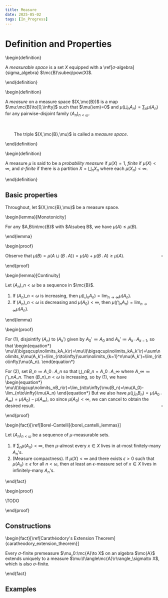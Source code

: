 ```yaml
---
title: Measure
date: 2025-05-02
tags: [In_Progress]
---
```


# Definition and Properties

\begin{definition}

A _measurable space_ is a set $X$ equipped with a \ref[$\sigma$-algebra]{sigma_algebra} $\mc{B}\subeq\pow(X)$.

\end{definition}

\begin{definition}

A _measure_ on a measure space $(X,\mc{B})$ is a map $\mu:\mc{B}\to[0,\infty]$ such that $\mu(\em)=0$ and $\mu(\bigsqcup_nA_n)=\sum_n\mu(A_n)$ for any pairwise-disjoint family $(A_n)_{n<\omega}$.

<br>

&emsp;&emsp;The triple $(X,\mc{B},\mu)$ is called a _measure space_.

\end{definition}

\begin{definition}

A measure $\mu$ is said to be a _probability measure_ if $\mu(X)=1$, _finite_ if $\mu(X)<\infty$, and _$\sigma$-finite_ if there is a partition $X=\bigsqcup_nX_n$ where each $\mu(X_n)<\infty$.

\end{definition}

## Basic properties

Throughout, let $(X,\mc{B},\mu)$ be a measure space.

\begin{lemma}[Monotonicity]

For any $A,B\in\mc{B}$ with $A\subeq B$, we have $\mu(A)\leq\mu(B)$.

\end{lemma}

\begin{proof}

Observe that $\mu(B)=\mu(A\sqcup(B\comp A))=\mu(A)+\mu(B\comp A)\geq\mu(A)$.<span style="float:right;">$\square$</span>

\end{proof}

\begin{lemma}[Continuity]

Let $(A_n)\_{n<\omega}$ be a sequence in $\mc{B}$.
1. If $(A_n)\_{n<\omega}$ is increasing, then $\mu(\bigcup_nA_n)=\lim_{n\to\infty}\mu(A_n)$.
2. If $(A_n)\_{n<\omega}$ is decreasing and $\mu(A_0)<\infty$, then $\mu(\bigcap_nA_n)=\lim_{n\to\infty}\mu(A_n)$.

\end{lemma}

\begin{proof}

For (1), disjointify $(A_n)$ to $(A_k')$ given by $A_0'\coloneqq A_0$ and $A_k'\coloneqq A_k\comp A_{k-1}$, so that
\begin{equation*}
    \mu\l(\bigsqcup\nolimits_kA_k\r)=\mu\l(\bigsqcup\nolimits_kA_k'\r)=\sum\nolimits_k\mu(A_k')=\lim_{n\to\infty}\sum\nolimits_{k=1}^n\mu(A_k')=\lim_{n\to\infty}\mu(A_n).
\end{equation*}

For (2), set $B\_n\coloneqq A\_0\comp A\_n$ so that $\bigcup\_nB\_n=A\_0\comp A\_\infty$ where $A\_\infty\coloneqq\bigcap\_nA\_n$. Then $(B\_n)\_{n<\omega}$ is increasing, so by (1), we have
\begin{equation*}
    \mu\l(\bigcup\nolimits\_nB\_n\r)=\lim\_{n\to\infty}\mu(B\_n)=\mu(A\_0)-\lim\_{n\to\infty}\mu(A\_n)
\end{equation*}
But we also have $\mu(\bigcup_nB_n)=\mu(A_0\comp A_\infty)=\mu(A_0)-\mu(A_\infty)$, so since $\mu(A_0)<\infty$, we can cancel to obtain the desired result.<span style="float:right;">$\square$</span>

\end{proof}

\begin{fact}[\ref[Borel-Cantelli]{borel_cantelli_lemmas}]

Let $(A_n)_{n<\omega}$ be a sequence of $\mu$-measurable sets.
1. If $\sum_n\mu(A_n)<\infty$, then $\mu$-almost every $x\in X$ lives in at-most finitely-many $A_n$'s.
2. (Measure compactness). If $\mu(X)<\infty$ and there exists $\epsilon>0$ such that $\mu(A_n)\geq\epsilon$ for all $n<\omega$, then at least an $\epsilon$-measure set of $x\in X$ lives in infinitely-many $A_n$'s.

\end{fact}

\begin{proof}

\TODO

\end{proof}

## Constructions

\begin{fact}[\ref[Carathéodory's Extension Theorem]{caratheodory_extension_theorem}]

Every $\sigma$-finite premeasure $\mu_0:\mc{A}\to X$ on an algebra $\mc{A}$ extends uniquely to a measure $\mu:\l\langle\mc{A}\r\rangle_\sigma\to X$, which is also $\sigma$-finite.

\end{fact}

## Examples
